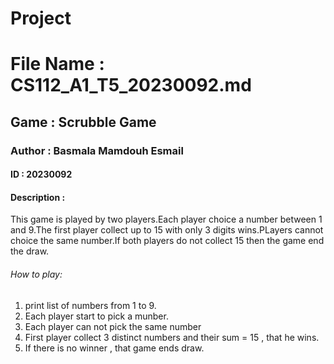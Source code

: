 # Project
# File Name : CS112_A1_T5_20230092.md
## Game : Scrubble Game
### Author : Basmala Mamdouh Esmail
#### ID : 20230092
#### Description :
   This game is played by two players.Each player choice a number between 1 and 9.The first player collect up to 15 with only 3 digits wins.PLayers cannot choice the same number.If both players do not collect 15 then the game end the draw.
######  How to play:                                                                                                                                                                                                                                                                           
 1. print list of numbers from 1 to 9.
 2. Each player start to pick a munber.
 3. Each player can not pick the same number
 4. First player collect 3 distinct numbers and their sum = 15 , that he wins.
 5. If there is no winner , that game ends draw.

      
